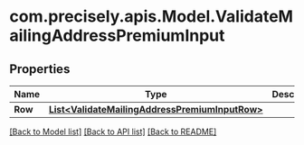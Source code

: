 
# com.precisely.apis.Model.ValidateMailingAddressPremiumInput

## Properties

Name | Type | Description | Notes
------------ | ------------- | ------------- | -------------
**Row** | [**List&lt;ValidateMailingAddressPremiumInputRow&gt;**](ValidateMailingAddressPremiumInputRow.md) |  | [optional] 

[[Back to Model list]](../README.md#documentation-for-models)
[[Back to API list]](../README.md#documentation-for-api-endpoints)
[[Back to README]](../README.md)

